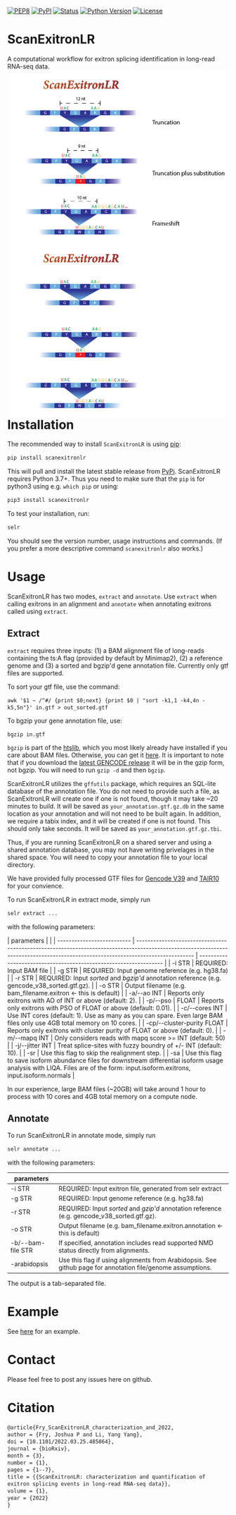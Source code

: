 [![PEP8](https://img.shields.io/badge/code%20style-pep8-orange.svg)](https://www.python.org/dev/peps/pep-0008/)
[![PyPI](https://img.shields.io/pypi/v/scanexitronlr.svg)](https://pypi.org/project/scanexitronlr/ "PyPI")
[![Status](https://img.shields.io/pypi/status/scanexitronlr.svg)](https://pypi.org/project/scanexitronlr "Status")
[![Python Version](https://img.shields.io/pypi/pyversions/scanexitronlr)](https://pypi.org/project/scanexitronlr/ "Python Version")
[![License](https://img.shields.io/pypi/l/scanexitronlr)](https://opensource.org/licenses/MIT "License")

# ScanExitronLR

A computational workflow for exitron splicing identification in long-read RNA-seq data.
<img align="right" width="500" src="https://github.com/ylab-hi/ScanExitronLR/blob/main/splice_type.png#gh-light-mode-only">
<img align="right" width="500" src="https://github.com/ylab-hi/ScanExitronLR/blob/main/splice_type_dark.png#gh-dark-mode-only">

# Installation

The recommended way to install `ScanExitronLR` is using [pip](https://pip.pypa.io/en/stable/):

```bash
pip install scanexitronlr
```

This will pull and install the latest stable release from [PyPi](https://pypi.org/). ScanExitronLR requires Python 3.7+. Thus you need to make sure that the `pip` is for python3 using e.g. `which pip` or using:

```bash
pip3 install scanexitronlr
```

To test your installation, run:

```bash
selr
```

You should see the version number, usage instructions and commands. (If you prefer a more descriptive command `scanexitronlr` also works.)

# Usage

ScanExitronLR has two modes, `extract` and `annotate`. Use `extract` when calling exitrons in an alignment and `annotate` when annotating exitrons called using `extract`.

## Extract

`extract` requires three inputs: (1) a BAM alignment file of long-reads containing the ts:A flag (provided by default by Minimap2), (2) a reference genome and (3) a sorted and bgzip'd gene annotation file. Currently only gtf files are supported.

To sort your gtf file, use the command:

```
awk '$1 ~ /^#/ {print $0;next} {print $0 | "sort -k1,1 -k4,4n -k5,5n"}' in.gtf > out_sorted.gtf
```

To bgzip your gene annotation file, use:

```
bgzip in.gtf
```

`bgzip` is part of the [htslib](http://www.htslib.org/), which you most likely already have installed if you care about BAM files. Otherwise, you can get it [here](http://www.htslib.org/). It is important to note that if you download the [latest GENCODE release](https://www.gencodegenes.org/human/) it will be in the gzip form, not bgzip. You will need to run `gzip -d` and then `bgzip`.

ScanExitronLR utilizes the `gffutils` package, which requires an SQL-lite database of the annotation file. You do not need to provide such a file, as ScanExitronLR will create one if one is not found, though it may take ~20 minutes to build. It will be saved as `your_annotation.gtf.gz.db` in the same location as your annotation and will not need to be built again. In addition, we require a tabix index, and it will be created if one is not found. This should only take seconds. It will be saved as `your_annotation.gtf.gz.tbi`.

Thus, if you are running ScanExitronLR on a shared server and using a shared annotation database, you may not have writing privelages in the shared space. You will need to copy your annotation file to your local directory.

We have provided fully processed GTF files for [Gencode V39](https://drive.google.com/drive/folders/1LAU26BxAmTmkQdCaHJ1ba1LHBmOI8yUM?usp=sharing) and [TAIR10](https://drive.google.com/drive/folders/1FNZ5HRJOvGeiMxMObXBPgTGC2E0l3yeE?usp=sharing) for your convience.

To run ScanExitronLR in extract mode, simply run

```bash
selr extract ...
```

with the following parameters:

| parameters                 |                                                                                                                                                                                  |
| -------------------------- | -------------------------------------------------------------------------------------------------------------------------------------------------------------------------------- | ----------------------------------------------------------------- |
| -i STR                     | REQUIRED: Input BAM file                                                                                                                                                         |
| -g STR                     | REQUIRED: Input genome reference (e.g. hg38.fa)                                                                                                                                  |
| -r STR                     | REQUIRED: Input _sorted_ and _bgzip'd_ annotation reference (e.g. gencode_v38_sorted.gtf.gz).                                                                                    |
| -o STR                     | Output filename (e.g. bam_filename.exitron <- this is default)                                                                                                                   |
| -a/--ao INT                | Reports only exitrons with AO of INT or above (default: 2).                                                                                                                      |
| -p/--pso                   | FLOAT                                                                                                                                                                            | Reports only exitrons with PSO of FLOAT or above (default: 0.01). |
| -c/--cores INT             | Use INT cores (default: 1). Use as many as you can spare. Even large BAM files only use 4GB total memory on 10 cores.                                                            |
| -cp/--cluster-purity FLOAT | Reports only exitrons with cluster purity of FLOAT or above (default: 0).                                                                                                        |
| -m/--mapq INT              | Only considers reads with mapq score >= INT (default: 50)                                                                                                                        |
| -j/--jitter INT            | Treat splice-sites with fuzzy boundry of +/- INT (default: 10).                                                                                                                  |
| -sr                        | Use this flag to skip the realignment step.                                                                                                                                      |
| -sa                        | Use this flag to save isoform abundance files for downstream differential isoform usage analysis with LIQA. Files are of the form: input.isoform.exitrons, input.isoform.normals |

In our experience, large BAM files (~20GB) will take around 1 hour to process with 10 cores and 4GB total memory on a compute node.

## Annotate

To run ScanExitronLR in annotate mode, simply run

```bash
selr annotate ...
```

with the following parameters:

| parameters        |                                                                                                             |
| ----------------- | ----------------------------------------------------------------------------------------------------------- |
| -i STR            | REQUIRED: Input exitron file, generated from selr extract                                                   |
| -g STR            | REQUIRED: Input genome reference (e.g. hg38.fa)                                                             |
| -r STR            | REQUIRED: Input _sorted_ and _gzip'd_ annotation reference (e.g. gencode_v38_sorted.gtf.gz).                |
| -o STR            | Output filename (e.g. bam_filename.exitron.annotation <- this is default)                                   |
| -b/--bam-file STR | If specified, annotation includes read supported NMD status directly from alignments.                       |
| -arabidopsis      | Use this flag if using alignments from Arabidopsis. See github page for annotation file/genome assumptions. |

The output is a tab-separated file.

# Example

See [here](https://github.com/ylab-hi/ScanExitronLR/tree/main/test_data) for an example.

# Contact

Please feel free to post any issues here on github.

# Citation

```
@article{Fry_ScanExitronLR_characterization_and_2022,
author = {Fry, Joshua P and Li, Yang Yang},
doi = {10.1101/2022.03.25.485864},
journal = {bioRxiv},
month = {3},
number = {1},
pages = {1--7},
title = {{ScanExitronLR: characterization and quantification of exitron splicing events in long-read RNA-seq data}},
volume = {1},
year = {2022}
}
```
